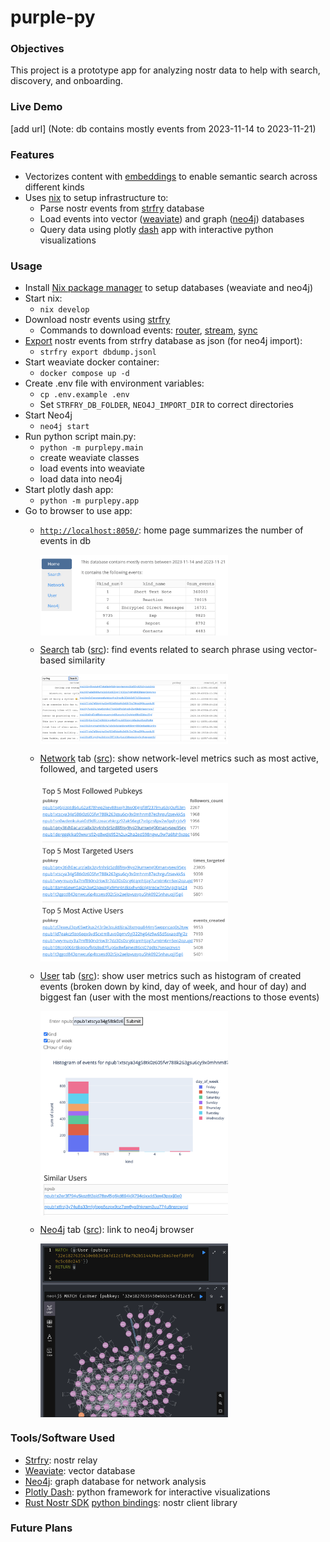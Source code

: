 # purple-py

### Objectives

This project is a prototype app for analyzing nostr data to help with search, discovery, and onboarding.

### Live Demo
[add url] (Note: db contains mostly events from 2023-11-14 to 2023-11-21)

### Features
- Vectorizes content with [embeddings](https://www.elastic.co/what-is/vector-embedding) to enable semantic search across different kinds
- Uses [nix](flake.nix) to setup infrastructure to:
  - Parse nostr events from [strfry](strfry) database
  - Load events into vector ([weaviate](https://weaviate.io/developers/weaviate)) and graph ([neo4j](https://neo4j.com/developer/)) databases
  - Query data using plotly [dash](https://dash.plotly.com/) app with interactive python visualizations

### Usage
- Install [Nix package manager](https://nixos.org/download) to setup databases (weaviate and neo4j)
- Start nix:
  - `nix develop`
- Download nostr events using [strfry](https://github.com/hoytech/strfry/blob/master/README.md#compile)
  - Commands to download events: [router](https://github.com/hoytech/strfry/blob/master/docs/router.md), [stream](https://github.com/hoytech/strfry?tab=readme-ov-file#stream), [sync](https://github.com/hoytech/strfry?tab=readme-ov-file#sync) 
- [Export](https://github.com/hoytech/strfry?tab=readme-ov-file#exporting-data) nostr events from strfry database as json (for neo4j import):
  - `strfry export dbdump.jsonl`
- Start weaviate docker container:
  - `docker compose up -d`
- Create .env file with environment variables:
  - `cp .env.example .env`
  - Set `STRFRY_DB_FOLDER`, `NEO4J_IMPORT_DIR` to correct directories
- Start Neo4j
  - `neo4j start`
- Run python script main.py:
  - `python -m purplepy.main`
  - create weaviate classes
  - load events into weaviate
  - load data into neo4j
- Start plotly dash app:
  - `python -m purplepy.app`
- Go to browser to use app:
  - [`http://localhost:8050/`](http://localhost:8050/): home page summarizes the number of events in db
  
    <img src="images/home.png" alt="home"  width="300" style="display: block;" />
  - [Search](http://localhost:8050/search) tab ([src](pages/search.py)): find events related to search phrase using vector-based similarity
  
    <img src="images/search.png" alt="search"  width="300" style="display: block;" />
  - [Network](http://localhost:8050/network) tab ([src](pages/network.py)): show network-level metrics such as most active, followed, and targeted users
  
    <img src="images/network.png" alt="network"  width="300" style="display: block;" />
  - [User](http://localhost:8050/user) tab ([src](pages/user.py)): show user metrics such as histogram of created events (broken down by kind, day of week, and hour of day) and biggest fan (user with the most mentions/reactions to those events)
  
    <img src="images/user.png" alt="user"  width="300" style="display: block;" />
  - [Neo4j](http://localhost:8050/neo4j) tab ([src](pages/neo4j.py)): link to neo4j browser
  
    <img src="images/neo4j.png" alt="neo4j"  width="300" style="display: block;" />

### Tools/Software Used
- [Strfry](https://github.com/hoytech/strfry/): nostr relay
- [Weaviate](https://weaviate.io): vector database
- [Neo4j](https://neo4j.com/): graph database for network analysis
- [Plotly Dash](https://dash.plotly.com/): python framework for interactive visualizations
- [Rust Nostr SDK](https://github.com/rust-nostr/nostr/tree/master/crates/nostr-sdk) [python bindings](https://pypi.org/project/nostr-sdk/): nostr client library

### Future Plans
